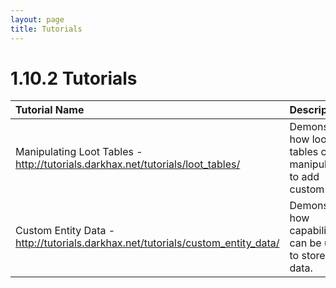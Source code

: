 ```yaml
---
layout: page
title: Tutorials
---
```


# 1.10.2 Tutorials
| Tutorial Name                                                                    | Description                                                        |
|:---------------------------------------------------------------------------------|:-------------------------------------------------------------------|
| Manipulating Loot Tables - http://tutorials.darkhax.net/tutorials/loot_tables/  | Demonstrates how loot tables can be manipulated to add custom loot |
| Custom Entity Data - http://tutorials.darkhax.net/tutorials/custom_entity_data/ | Demonstrates how capabilities can be used to store entity data.    |
